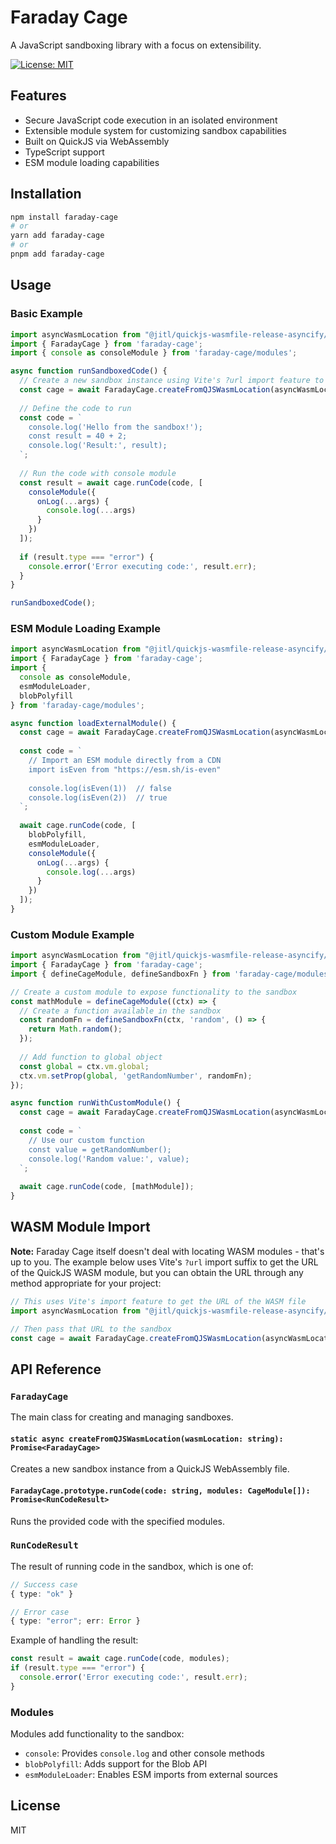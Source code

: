 # Faraday Cage

A JavaScript sandboxing library with a focus on extensibility.

[![License: MIT](https://img.shields.io/badge/License-MIT-blue.svg)](https://opensource.org/licenses/MIT)

## Features

- Secure JavaScript code execution in an isolated environment
- Extensible module system for customizing sandbox capabilities
- Built on QuickJS via WebAssembly
- TypeScript support
- ESM module loading capabilities

## Installation

```bash
npm install faraday-cage
# or
yarn add faraday-cage
# or
pnpm add faraday-cage
```

## Usage

### Basic Example

```typescript
import asyncWasmLocation from "@jitl/quickjs-wasmfile-release-asyncify/wasm?url"
import { FaradayCage } from 'faraday-cage';
import { console as consoleModule } from 'faraday-cage/modules';

async function runSandboxedCode() {
  // Create a new sandbox instance using Vite's ?url import feature to get the WASM module URL
  const cage = await FaradayCage.createFromQJSWasmLocation(asyncWasmLocation);
  
  // Define the code to run
  const code = `
    console.log('Hello from the sandbox!');
    const result = 40 + 2;
    console.log('Result:', result);
  `;
  
  // Run the code with console module
  const result = await cage.runCode(code, [
    consoleModule({
      onLog(...args) {
        console.log(...args)
      }
    })
  ]);
  
  if (result.type === "error") {
    console.error('Error executing code:', result.err);
  }
}

runSandboxedCode();
```

### ESM Module Loading Example

```typescript
import asyncWasmLocation from "@jitl/quickjs-wasmfile-release-asyncify/wasm?url"
import { FaradayCage } from 'faraday-cage';
import { 
  console as consoleModule,
  esmModuleLoader,
  blobPolyfill
} from 'faraday-cage/modules';

async function loadExternalModule() {
  const cage = await FaradayCage.createFromQJSWasmLocation(asyncWasmLocation);
  
  const code = `
    // Import an ESM module directly from a CDN
    import isEven from "https://esm.sh/is-even"
    
    console.log(isEven(1))  // false
    console.log(isEven(2))  // true
  `;
  
  await cage.runCode(code, [
    blobPolyfill,
    esmModuleLoader,
    consoleModule({
      onLog(...args) {
        console.log(...args)
      }
    })
  ]);
}
```

### Custom Module Example

```typescript
import asyncWasmLocation from "@jitl/quickjs-wasmfile-release-asyncify/wasm?url"
import { FaradayCage } from 'faraday-cage';
import { defineCageModule, defineSandboxFn } from 'faraday-cage/modules';

// Create a custom module to expose functionality to the sandbox
const mathModule = defineCageModule((ctx) => {
  // Create a function available in the sandbox
  const randomFn = defineSandboxFn(ctx, 'random', () => {
    return Math.random();
  });
  
  // Add function to global object
  const global = ctx.vm.global;
  ctx.vm.setProp(global, 'getRandomNumber', randomFn);
});

async function runWithCustomModule() {
  const cage = await FaradayCage.createFromQJSWasmLocation(asyncWasmLocation);
  
  const code = `
    // Use our custom function
    const value = getRandomNumber();
    console.log('Random value:', value);
  `;
  
  await cage.runCode(code, [mathModule]);
}
```

## WASM Module Import

**Note:** Faraday Cage itself doesn't deal with locating WASM modules - that's up to you. The example below uses Vite's `?url` import suffix to get the URL of the QuickJS WASM module, but you can obtain the URL through any method appropriate for your project:

```typescript
// This uses Vite's import feature to get the URL of the WASM file
import asyncWasmLocation from "@jitl/quickjs-wasmfile-release-asyncify/wasm?url"

// Then pass that URL to the sandbox
const cage = await FaradayCage.createFromQJSWasmLocation(asyncWasmLocation);
```

## API Reference

### `FaradayCage`

The main class for creating and managing sandboxes.

#### `static async createFromQJSWasmLocation(wasmLocation: string): Promise<FaradayCage>`

Creates a new sandbox instance from a QuickJS WebAssembly file.

#### `FaradayCage.prototype.runCode(code: string, modules: CageModule[]): Promise<RunCodeResult>`

Runs the provided code with the specified modules.

### `RunCodeResult`

The result of running code in the sandbox, which is one of:

```typescript
// Success case
{ type: "ok" }

// Error case
{ type: "error"; err: Error }
```

Example of handling the result:
```typescript
const result = await cage.runCode(code, modules);
if (result.type === "error") {
  console.error('Error executing code:', result.err);
}
```

### Modules

Modules add functionality to the sandbox:

- `console`: Provides `console.log` and other console methods
- `blobPolyfill`: Adds support for the Blob API
- `esmModuleLoader`: Enables ESM imports from external sources

## License

MIT
